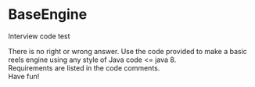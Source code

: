 # BaseEngine
Interview code test

There is no right or wrong answer. Use the code provided to make a basic reels engine using any style of Java code <= java 8.   
Requirements are listed in the code comments.  
Have fun!  
